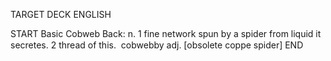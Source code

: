 TARGET DECK
ENGLISH

START
Basic
Cobweb
Back: n. 1 fine network spun by a spider from liquid it secretes. 2 thread of this.  cobwebby adj. [obsolete coppe spider]
END
